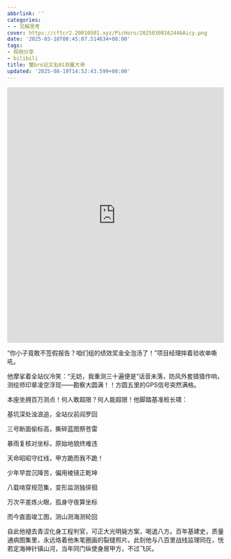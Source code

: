 ```yaml
---
abbrlink: ''
categories:
- - 见解思考
cover: https://cftcr2.20010501.xyz/PicHoro/20250308162446Aicy.png
date: '2025-03-10T08:45:07.514634+08:00'
tags:
- 视频分享
- bilibili
title: 蟹bro记又名01测量大帝
updated: '2025-08-19T14:52:43.599+08:00'
---
```

<iframe id="spkj" src="https://player.bilibili.com/player.html?isOutside=true&aid=114133588513906&bvid=BV1r4RvYCEca&cid=28784660113&p=1" width="100%" height=592.8 frameborder="no" scrolling="no" allowfullscreen="allowfullscreen"> <span data-mce-type="bookmark" style="display: inline-block; width: 0px; overflow: hidden; line-height: 0;" class="mce_SELRES_start"></span> </iframe> <script type="text/javascript"> document.getElementById("spkj").style.height=document.getElementById("spkj").scrollWidth*0.76+"px"; </script>

“你小子竟敢不签假报告？咱们组的绩效奖金全泡汤了！”项目经理摔着验收单嘶吼。

他摩挲着全站仪冷笑：“无妨，我重测三十遍便是”话音未落，防风外套猎猎作响，测绘师印章凌空浮现——勘察大圆满！！方圆五里的GPS信号突然满格。

本座坐拥百万测点！何人敢超限？何人能超限！他脚踏基准桩长啸：

基坑深处浊浪追，全站仪前阎罗回

三号断面偷标高，撕碎蓝图祭苍雷

暴雨复核对坐标，原始地貌终难违

天命昭昭守红线，甲方跪而我不跪！

少年早尝沉降苦，偏用棱镜正乾坤

八载啃穿规范集，变形监测独徘徊

万次平差炼火眼，孤身守夜算坐标

而今直面竣工图，测山测海测轮回

自此他褪去青涩化身工程判官，可正大光明毙方案，喝退八方。百年基建史，质量通病图集里，永远烙着他朱笔圈画的裂缝照片。此刻他与八百里战线监理同在，恍若定海神针镇山河，当年同门纵使身居甲方，不过飞灰。
